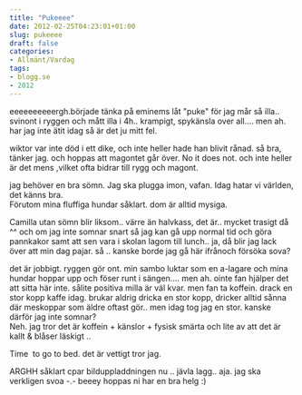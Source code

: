 ```yaml
---
title: "Pukeeee"
date: 2012-02-25T04:23:01+01:00
slug: pukeeee
draft: false
categories:
- Allmänt/Vardag
tags:
- blogg.se
- 2012
---
```

eeeeeeeeeergh.började tänka på eminems låt "puke" för jag mår så illa.. svinont i ryggen och mått illa i 4h.. krampigt, spykänsla over all.... men ah. har jag inte ätit idag så är det ju mitt fel.  
  
  
  
wiktor var inte död i ett dike, och inte heller hade han blivit rånad. så bra, tänker jag. och hoppas att magontet går över. No it does not. och inte heller är det mens ,vilket ofta bidrar till rygg och magont.  
  
jag behöver en bra sömn. Jag ska plugga imon, vafan. Idag hatar vi världen, det känns bra.  
Förutom mina fluffiga hundar såklart. dom är alltid mysiga.  
  
Camilla utan sömn blir liksom.. värre än halvkass, det är.. mycket trasigt då ^^ och om jag inte somnar snart så jag kan gå upp normal tid och göra pannkakor samt att sen vara i skolan lagom till lunch.. ja, då blir jag lack över att min dag pajar. så .. kanske borde jag gå här ifrånoch försöka sova?  
  
det är jobbigt. ryggen gör ont. min sambo luktar som en a-lagare och mina hundar hoppar upp och föser runt i sängen.... men ah. ointe fan hjälper det att sitta här inte. sålite positiva milla är väl kvar. men fan ta koffein. drack en stor kopp kaffe idag. brukar aldrig dricka en stor kopp, dricker alltid sånna där meskoppar som äldre oftast gör.. men idag tog jag en stor. kanske därför jag inte somnar?  
Neh. jag tror det är koffein + känslor + fysisk smärta och lite av att det är kallt & blåser läskigt ..  
  
  
Time  to go to bed. det är vettigt tror jag.  
  
ARGHH såklart cpar bilduppladdningen nu .. jävla lagg.. aja. jag ska verkligen svoa -.- beeey hoppas ni har en bra helg :)